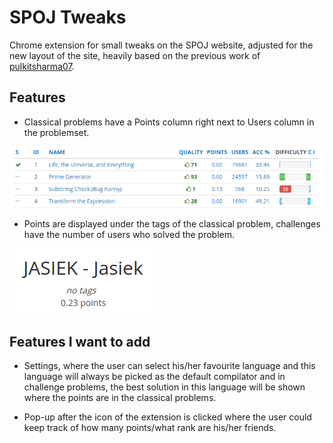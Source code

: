 SPOJ Tweaks
===========

Chrome extension for small tweaks on the SPOJ website, adjusted for the new layout of the site, heavily based on the previous work of [pulkitsharma07](https://github.com/pulkitsharma07/Better-SPOJ).

Features
--------
* Classical problems have a Points column right next to Users column in the problemset.

![Points next to the problems.](https://github.com/kubik369/spoj-chrome-extension/blob/master/problemset.png "Classical problems problem set.")

* Points are displayed under the tags of the classical problem, challenges have the number of users who solved the problem.

![Points displayed on the problem page.](https://github.com/kubik369/spoj-chrome-extension/blob/master/problem.png "Classical problem.")

Features I want to add
----------------------
* Settings, where the user can select his/her favourite language and this language will always be picked as the default compilator and in challenge problems, the best solution in this language will be shown where the points are in the classical problems.

* Pop-up after the icon of the extension is clicked where the user could keep track of how many points/what rank are his/her friends.